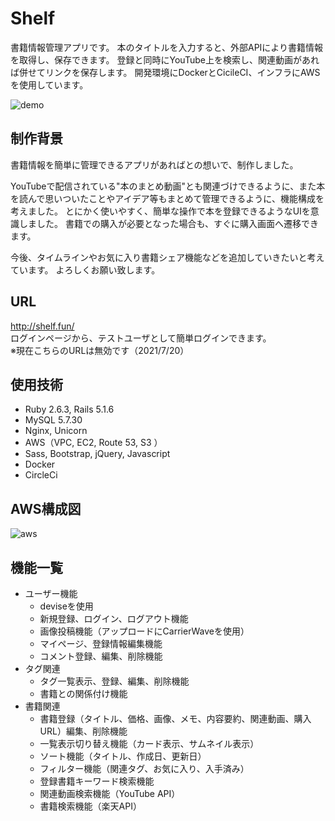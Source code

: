 # Shelf
書籍情報管理アプリです。 
本のタイトルを入力すると、外部APIにより書籍情報を取得し、保存できます。 
登録と同時にYouTube上を検索し、関連動画があれば併せてリンクを保存します。 
開発環境にDockerとCicileCI、インフラにAWSを使用しています。

![demo](https://user-images.githubusercontent.com/50736375/81693526-01d80f00-949b-11ea-9acd-1a17edd32159.gif)


## 制作背景
書籍情報を簡単に管理できるアプリがあればとの想いで、制作しました。 

YouTubeで配信されている"本のまとめ動画"とも関連づけできるように、また本を読んで思いついたことやアイデア等もまとめて管理できるように、機能構成を考えました。 
とにかく使いやすく、簡単な操作で本を登録できるようなUIを意識しました。 
書籍での購入が必要となった場合も、すぐに購入画面へ遷移できます。 

今後、タイムラインやお気に入り書籍シェア機能などを追加していきたいと考えています。 
よろしくお願い致します。 


## URL
http://shelf.fun/ <br>
ログインページから、テストユーザとして簡単ログインできます。 <br>
※現在こちらのURLは無効です（2021/7/20）


## 使用技術
- Ruby 2.6.3, Rails 5.1.6
- MySQL 5.7.30
- Nginx, Unicorn
- AWS（VPC, EC2, Route 53, S3 ）
- Sass, Bootstrap, jQuery, Javascript
- Docker
- CircleCi


## AWS構成図
![aws](https://user-images.githubusercontent.com/50736375/89258612-6c948300-d663-11ea-90d4-9220d30a04f0.png)


## 機能一覧
- ユーザー機能
  - deviseを使用
  - 新規登録、ログイン、ログアウト機能
  - 画像投稿機能（アップロードにCarrierWaveを使用）
  - マイページ、登録情報編集機能
  - コメント登録、編集、削除機能
- タグ関連
    - タグ一覧表示、登録、編集、削除機能
    - 書籍との関係付け機能
- 書籍関連
    - 書籍登録（タイトル、価格、画像、メモ、内容要約、関連動画、購入URL）編集、削除機能
    - 一覧表示切り替え機能（カード表示、サムネイル表示）
    - ソート機能（タイトル、作成日、更新日）
    - フィルター機能（関連タグ、お気に入り、入手済み）
    - 登録書籍キーワード検索機能
    - 関連動画検索機能（YouTube API）
    - 書籍検索機能（楽天API）
